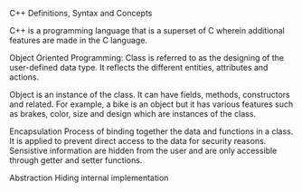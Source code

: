 C++ Definitions, Syntax and Concepts

C++ is a programming language that is a superset of C wherein additional features are made in the C language.

Object Oriented Programming:
  Class is referred to as the designing of the user-defined data type. It reflects the different entities, attributes and actions.
  
  Object is an instance of the class. It can have fields, methods, constructors and related. 
    For example, a bike is an object but it has various features such as brakes, color, size and design which are instances of the class.
    
  Encapsulation
    Process of binding together the data and functions in a class. It is applied to prevent direct access to the data for security reasons. 
    Sensistive information are hidden from the user and are only accessible through getter and setter functions.
    
  Abstraction
    Hiding internal implementation
